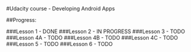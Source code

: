 #Udacity course - Developing Android Apps

##Progress:

###Lesson 1 
    - DONE
###Lesson 2 
    - IN PROGRESS
###Lesson 3
    - TODO
###Lesson 4A 
    - TODO
###Lesson 4B 
    - TODO
###Lesson 4C 
    - TODO
###Lesson 5 
    - TODO
###Lesson 6 
    - TODO
